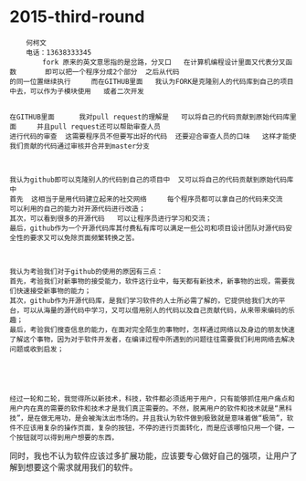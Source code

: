 # 2015-third-round
        何柯文
        电话：13638333345
            fork 原来的英文意思指的是岔路，分叉口   在计算机编程设计里面又代表分叉函数       即可以把一个程序分成2个部分  之后从代码
    的同一位置继续执行     而在GITHUB里面   我认为FORK是克隆别人的代码库到自己的项目中去，可以作为子模块使用   或者二次开发
    
    
    在GITHUB里面      我对pull request的理解是   可以将自己的代码贡献到原始代码库里面     并且pull request还可以帮助审查人员
    进行代码的审查  这需要程序员不但要写出好的代码  还要迎合审查人员的口味   这样才能使我们贡献的代码通过审核并合并到master分支
    
    
    
    我认为github即可以克隆别人的代码到自己的项目中  又可以将自己的代码贡献到原始代码库中    
    首先  这相当于是用代码建立起来的社交网络     每个程序员都可以拿自己的代码来交流  可以利用的自己的能力对开源代码进行改造；
    其次，可以看到很多的开源代码   可以让程序员进行学习和交流；
    最后，github作为一个开源代码库其付费私有库可以满足一些公司和项目设计团队对源代码安全性的要求又可以免除页面频繁转换之苦。
    
    
    
    我认为考验我们对于github的使用的原因有三点：
    首先，考验我们对新事物的接受能力，软件这行业中，每天都有新技术，新事物的出现，需要我们快速接受新事物的能力；
    其次，github作为开源代码库，是我们学习软件的人士所必需了解的，它提供给我们大的平台，可以从海量的源代码中学习，又可以借用别人的代码以及自己贡献代码，从来带来编码的乐趣；
    最后，考验我们搜查信息的能力，在面对完全陌生的事物时，怎样通过网络以及身边的朋友快速了解这个事物，因为对于软件开发者，在编译过程中所遇到的问题往往需要我们利用网络去解决问题或收到启发；
    
    
    
    
    
    经过一轮和二轮，我觉得所以新技术，科技，软件都必须适用于用户，只有能够抓住用户痛点和用户内在真的需要的软件和技术才是我们真正需要的。不然，脱离用户的软件和技术就是“黑科技”，是在做无用功，是会被淘汰出市场的。并且我认为软件做到极致就是意味着做“极简”，软件不应该用复杂的操作页面，复杂的按钮，不停的进行页面转化，而是应该哪怕只用一个键，一个按钮就可以得到用户想要的东西，
同时，我也不认为软件应该过多扩展功能，应该要专心做好自己的强项，让用户了解到想要这个需求就用我们的软件。
    
    
    
  

